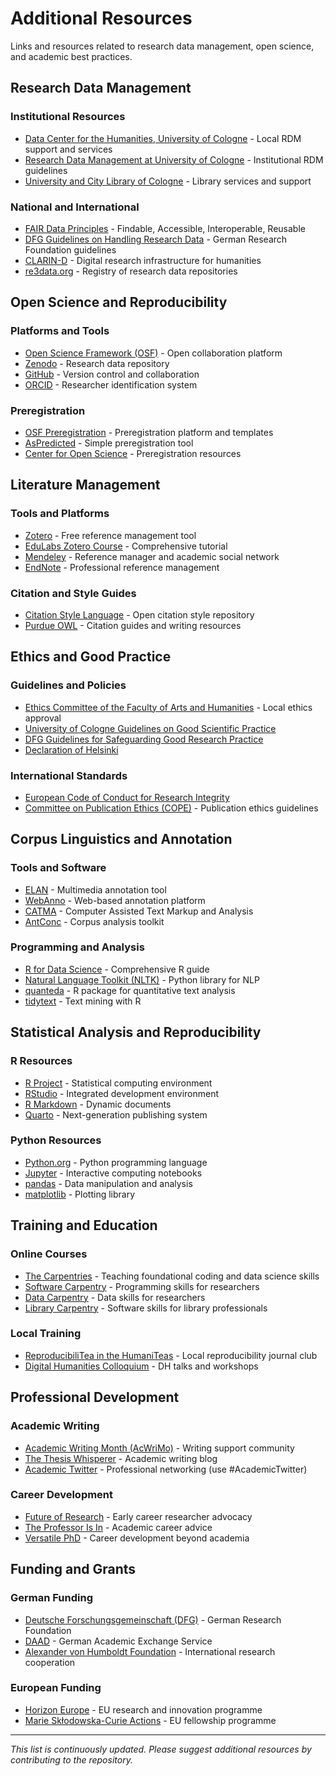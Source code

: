 # Additional Resources

Links and resources related to research data management, open science, and academic best practices.

## Research Data Management

### Institutional Resources
- [Data Center for the Humanities, University of Cologne](https://dch.phil-fak.uni-koeln.de/) - Local RDM support and services
- [Research Data Management at University of Cologne](https://fdm.uni-koeln.de/) - Institutional RDM guidelines
- [University and City Library of Cologne](https://ub.uni-koeln.de/) - Library services and support

### National and International
- [FAIR Data Principles](https://www.go-fair.org/fair-principles/) - Findable, Accessible, Interoperable, Reusable
- [DFG Guidelines on Handling Research Data](https://www.dfg.de/en/research_funding/principles_dfg_funding/research_data/) - German Research Foundation guidelines
- [CLARIN-D](https://www.clarin-d.net/) - Digital research infrastructure for humanities
- [re3data.org](https://www.re3data.org/) - Registry of research data repositories

## Open Science and Reproducibility

### Platforms and Tools
- [Open Science Framework (OSF)](https://osf.io/) - Open collaboration platform
- [Zenodo](https://zenodo.org/) - Research data repository
- [GitHub](https://github.com/) - Version control and collaboration
- [ORCID](https://orcid.org/) - Researcher identification system

### Preregistration
- [OSF Preregistration](https://osf.io/prereg/) - Preregistration platform and templates
- [AsPredicted](https://aspredicted.org/) - Simple preregistration tool
- [Center for Open Science](https://www.cos.io/initiatives/prereg) - Preregistration resources

## Literature Management

### Tools and Platforms
- [Zotero](https://www.zotero.org/) - Free reference management tool
- [EduLabs Zotero Course](https://www.edulabs.uni-koeln.de/ilias.php?baseClass=ilrepositorygui&ref_id=30037) - Comprehensive tutorial
- [Mendeley](https://www.mendeley.com/) - Reference manager and academic social network
- [EndNote](https://endnote.com/) - Professional reference management

### Citation and Style Guides
- [Citation Style Language](https://citationstyles.org/) - Open citation style repository
- [Purdue OWL](https://owl.purdue.edu/owl/research_and_citation/index.html) - Citation guides and writing resources

## Ethics and Good Practice

### Guidelines and Policies
- [Ethics Committee of the Faculty of Arts and Humanities](https://phil-fak.uni-koeln.de/forschung/ethikkommission) - Local ethics approval
- [University of Cologne Guidelines on Good Scientific Practice](https://verwaltung.uni-koeln.de/stabsstelle03.1/content/good_scientific_practice/index_eng.html)
- [DFG Guidelines for Safeguarding Good Research Practice](https://www.dfg.de/en/research_funding/principles_dfg_funding/good_scientific_practice/)
- [Declaration of Helsinki](https://www.wma.net/policies-post/wma-declaration-of-helsinki-ethical-principles-for-medical-research-involving-human-subjects/)

### International Standards
- [European Code of Conduct for Research Integrity](https://www.allea.org/wp-content/uploads/2017/05/ALLEA-European-Code-of-Conduct-for-Research-Integrity-2017.pdf)
- [Committee on Publication Ethics (COPE)](https://publicationethics.org/) - Publication ethics guidelines

## Corpus Linguistics and Annotation

### Tools and Software
- [ELAN](https://archive.mpi.nl/tla/elan) - Multimedia annotation tool
- [WebAnno](https://webanno.github.io/webanno/) - Web-based annotation platform
- [CATMA](https://catma.de/) - Computer Assisted Text Markup and Analysis
- [AntConc](https://www.laurenceanthony.net/software/antconc/) - Corpus analysis toolkit

### Programming and Analysis
- [R for Data Science](https://r4ds.had.co.nz/) - Comprehensive R guide
- [Natural Language Toolkit (NLTK)](https://www.nltk.org/) - Python library for NLP
- [quanteda](https://quanteda.io/) - R package for quantitative text analysis
- [tidytext](https://www.tidytextmining.com/) - Text mining with R

## Statistical Analysis and Reproducibility

### R Resources
- [R Project](https://www.r-project.org/) - Statistical computing environment
- [RStudio](https://www.rstudio.com/) - Integrated development environment
- [R Markdown](https://rmarkdown.rstudio.com/) - Dynamic documents
- [Quarto](https://quarto.org/) - Next-generation publishing system

### Python Resources
- [Python.org](https://www.python.org/) - Python programming language
- [Jupyter](https://jupyter.org/) - Interactive computing notebooks
- [pandas](https://pandas.pydata.org/) - Data manipulation and analysis
- [matplotlib](https://matplotlib.org/) - Plotting library

## Training and Education

### Online Courses
- [The Carpentries](https://carpentries.org/) - Teaching foundational coding and data science skills
- [Software Carpentry](https://software-carpentry.org/) - Programming skills for researchers
- [Data Carpentry](https://datacarpentry.org/) - Data skills for researchers
- [Library Carpentry](https://librarycarpentry.org/) - Software skills for library professionals

### Local Training
- [ReproducibiliTea in the HumaniTeas](https://ub.uni-koeln.de/en/courses-consultations/specials/reproducibilitea-in-the-humaniteas) - Local reproducibility journal club
- [Digital Humanities Colloquium](https://lehre.idh.uni-koeln.de/lehrveranstaltungen/sommersemester-2025/digital-humanities-cologne/) - DH talks and workshops

## Professional Development

### Academic Writing
- [Academic Writing Month (AcWriMo)](https://academicwritingmonth.org/) - Writing support community
- [The Thesis Whisperer](https://thesiswhisperer.com/) - Academic writing blog
- [Academic Twitter](https://twitter.com/) - Professional networking (use #AcademicTwitter)

### Career Development
- [Future of Research](https://futureofresearch.org/) - Early career researcher advocacy
- [The Professor Is In](https://theprofessorisin.com/) - Academic career advice
- [Versatile PhD](https://versatilephd.com/) - Career development beyond academia

## Funding and Grants

### German Funding
- [Deutsche Forschungsgemeinschaft (DFG)](https://www.dfg.de/en/) - German Research Foundation
- [DAAD](https://www.daad.de/en/) - German Academic Exchange Service
- [Alexander von Humboldt Foundation](https://www.humboldt-foundation.de/en/) - International research cooperation

### European Funding
- [Horizon Europe](https://ec.europa.eu/info/research-and-innovation/funding/funding-opportunities/funding-programmes-and-open-calls/horizon-europe_en) - EU research and innovation programme
- [Marie Skłodowska-Curie Actions](https://ec.europa.eu/research/mariecurieactions/) - EU fellowship programme

---

*This list is continuously updated. Please suggest additional resources by contributing to the repository.*
